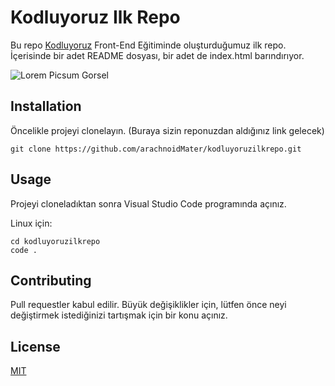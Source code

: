 # Kodluyoruz Ilk Repo

Bu repo [Kodluyoruz](https://kodluyoruz.org/) Front-End Eğitiminde oluşturduğumuz ilk repo. İçerisinde bir adet README dosyası, bir adet de index.html barındırıyor.

![Lorem Picsum Gorsel](file:///C:/Users/K%C3%9CBRA%20AYKAN/YandexDisk/Ekran%20g%C3%B6r%C3%BCnt%C3%BCleri/2023-02-23_20-49-14.png)



## Installation

Öncelikle projeyi clonelayın. (Buraya sizin reponuzdan aldığınız link gelecek)

```
git clone https://github.com/arachnoidMater/kodluyoruzilkrepo.git
```

## Usage

Projeyi cloneladıktan sonra Visual Studio Code programında açınız.

Linux için:

```
cd kodluyoruzilkrepo
code .
```

## Contributing

Pull requestler kabul edilir. Büyük değişiklikler için, lütfen önce neyi değiştirmek istediğinizi tartışmak için bir konu açınız.

## License

[MIT](https://choosealicense.com/licenses/mit/)







